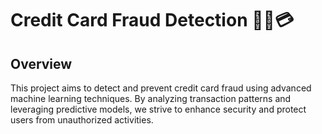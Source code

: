 # Credit Card Fraud Detection 🕵️‍♂️💳

## Overview
This project aims to detect and prevent credit card fraud using advanced machine learning techniques. By analyzing transaction patterns and leveraging predictive models, we strive to enhance security and protect users from unauthorized activities.
